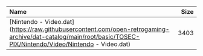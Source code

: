 |Name|Size|
|:---|---:|
|[Nintendo - Video.dat](https://raw.githubusercontent.com/open-retrogaming-archive/dat-catalog/main/root/basic/TOSEC-PIX/Nintendo/Video/Nintendo - Video.dat)|3403|
